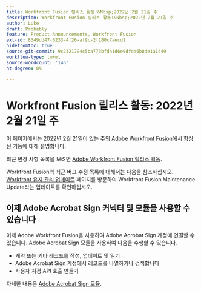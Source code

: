```yaml
---
title: Workfront Fusion 릴리스 활동:&Nbsp;2022년 2월 21일 주
description: Workfront Fusion 릴리스 활동:&Nbsp;2022년 2월 21일 주
author: Luke
draft: Probably
feature: Product Announcements, Workfront Fusion
exl-id: 8349dd47-6233-4f26-af9c-2f180c7aecd1
hidefromtoc: true
source-git-commit: 9c2321794c5ba773bfda1d6e9dfda6b8de1a1449
workflow-type: tm+mt
source-wordcount: '146'
ht-degree: 0%

---
```


# Workfront Fusion 릴리스 활동: 2022년 2월 21일 주

이 페이지에서는 2022년 2월 21일이 있는 주의 Adobe Workfront Fusion에서 향상된 기능에 대해 설명합니다.

최근 변경 사항 목록을 보려면 [Adobe Workfront Fusion 릴리스 활동](../../../product-announcements/product-releases/fusion-release-activity/fusion-release-activity.md).

Workfront Fusion의 최근 버그 수정 목록에 대해서는 다음을 참조하십시오. [Workfront 유지 관리 업데이트](https://one.workfront.com/s/article/Workfront-Maintenance-Updates-1882317350) 페이지를 방문하여 Workfront Fusion Maintenance Update라는 업데이트를 확인하십시오.

## 이제 Adobe Acrobat Sign 커넥터 및 모듈을 사용할 수 있습니다

이제 Adobe Workfront Fusion을 사용하여 Adobe Acrobat Sign 계정에 연결할 수 있습니다. Adobe Acrobat Sign 모듈을 사용하여 다음을 수행할 수 있습니다.

* 계약 또는 기타 레코드를 작성, 업데이트 및 읽기
* Adobe Acrobat Sign 계정에서 레코드를 나열하거나 검색합니다
* 사용자 지정 API 호출 만들기

자세한 내용은 [Adobe Acrobat Sign 모듈](../../../workfront-fusion/apps-and-their-modules/adobe-sign-modules.md).
